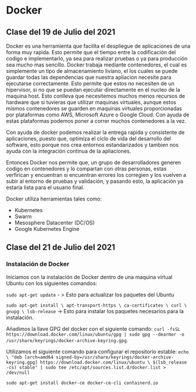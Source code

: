 # Docker

## Clase del 19 de Julio del 2021

Docker es una herramienta que facilita el despliegue de aplicaciones de una forma muy rapida.
Esto permite que el tiempo entre la codificación del codigo e implementarlo, ya sea para realizar pruebas o ya para producción sea mucho mas sencillo.
Docker trabaja mediante contenedores, el cual es simplemente un tipo de almacenamiento liviano, el los cuales se puede guardar todas las dependencias que nuestra apliacion necesite para ejecutarse correctamente. Esto permite que estos no necesiten de un hipervisor, si no que  se puedan ejecutar directamente en el nucleo de la maquina host.
Esto conlleva que necesitemos muchos menos recursos de hardware que si tuvieras que utilizar maquinas virtuales, aunque estos mismos contenedores se guarden en maquinas virtuales proporcionadas por plataformas como AWS, Microsoft Azure o Google Cloud. Con ayuda de estas plataformas podemos poner a correr muchos contenedores a la vez.

Con ayuda de docker podemos realizar la entrega rapida y consistente de aplicaciones, puesto que, optimiza el ciclo de vida del desarrollo del software, esto porque nos crea entornos estandarizados y tambien nos ayuda con la integración continua de la apliaciones.

Entonces Docker nos permite que, un grupo de desarrolladores generen codigo en contenedores y lo compartan con otras personas, estas verfirican y encuentran si encuentran errores los corregien y los vuelven a subir al entorno de pruebas y validación, y pasando esto, la aplicación ya estaria lista para el usuario final.

Docker utiliza herramientas tales como: 
 * Kubernetes
 * Swarm 
 * Mesosphere Datacenter (DC/OS)
 * Google Kubernetes Engine

## Clase del 21 de Julio del 2021

### Instalación de Docker

Iniciamos con la instalación de Docker dentro de una maquina virtual Ubuntu con los siguientes comandos: 

`sudo apt-get update` - > Esto para actualizar los paquetes del Ubuntu

`sudo apt-get install \
    apt-transport-https \
    ca-certificates \
    curl \
    gnupg \
    lsb-release` -> Esto para instalar los paquetes necesarios para la instalación.
 
Añadimos la llave GPG del docker con el siguiente comando: `curl -fsSL https://download.docker.com/linux/ubuntu/gpg | sudo gpg --dearmor -o /usr/share/keyrings/docker-archive-keyring.gpg`.
 
Utilizamos el siguiente comando para configurar el repositorio estable: `echo \
  "deb [arch=amd64 signed-by=/usr/share/keyrings/docker-archive-keyring.gpg] https://download.docker.com/linux/ubuntu \
  $(lsb_release -cs) stable" | sudo tee /etc/apt/sources.list.d/docker.list > /dev/null`

 `sudo apt-get install docker-ce docker-ce-cli containerd.io`

